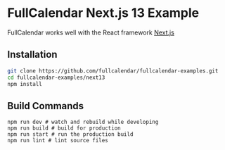 
# FullCalendar Next.js 13 Example

FullCalendar works well with the React framework [Next.js](https://nextjs.org/)


## Installation

```bash
git clone https://github.com/fullcalendar/fullcalendar-examples.git
cd fullcalendar-examples/next13
npm install
```


## Build Commands

```
npm run dev # watch and rebuild while developing
npm run build # build for production
npm run start # run the production build
npm run lint # lint source files
```

